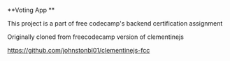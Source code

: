 **Voting App **

This project is a part of free codecamp's backend certification assignment



Originally cloned from freecodecamp version of clementinejs 

https://github.com/johnstonbl01/clementinejs-fcc